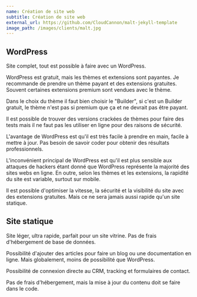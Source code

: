 ```yaml
---
name: Création de site web
subtitle: Création de site web
external_url: https://github.com/CloudCannon/malt-jekyll-template
image_path: /images/clients/malt.jpg
---
```


## WordPress

Site complet, tout est possible à faire avec un WordPress.

WordPress est gratuit, mais les thèmes et extensions sont payantes.
Je recommande de prendre un thème payant et des extensions gratuites.
Souvent certaines extensions premium sont vendues avec le thème.

Dans le choix du thème il faut bien choisir le "Builder", si c'est un Builder gratuit, le thème n'est pas si premium que ça et ne devrait pas être payant.

Il est possible de trouver des versions crackées de thèmes pour faire des tests mais il ne faut pas les utiliser en ligne pour des raisons de sécurité.

L'avantage de WordPress est qu'il est très facile à prendre en main, facile à mettre à jour. Pas besoin de savoir coder pour obtenir des résultats professionnels.

L'inconvénient principal de WordPress est qu'il est plus sensible aux attaques de hackers étant donné que WordPress représente la majorité des sites webs en ligne. En outre, selon les thèmes et les extensions, la rapidité du site est variable, surtout sur mobile.

Il est possible d'optimiser la vitesse, la sécurité et la visibilité du site avec des extensions gratuites. Mais ce ne sera jamais aussi rapide qu'un site statique.

## Site statique

Site léger, ultra rapide, parfait pour un site vitrine. Pas de frais d'hébergement de base de données.

Possibilité d'ajouter des articles pour faire un blog ou une documentation en ligne.
Mais globalement, moins de possibilité que WordPress.

Possibilité de connexion directe au CRM, tracking et formulaires de contact.

Pas de frais d'hébergement, mais la mise à jour du contenu doit se faire dans le code.
